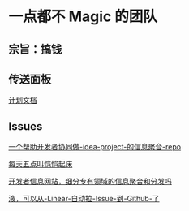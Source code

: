 # 一点都不 Magic 的团队

## 宗旨：搞钱
## 传送面板
[计划文档](https://github.com/MagicConchShellOrg/road-map)
## Issues
<!--LinearIssues-->
[一个帮助开发者协同做-idea-project-的信息聚合-repo](https://linear.app/shell/issue/MAG-19/一个帮助开发者协同做-idea-project-的信息聚合-repo)

[每天五点叫恺恺起床](https://linear.app/shell/issue/MAG-18/每天五点叫恺恺起床)

[开发者信息网站，细分专有领域的信息聚合和分发吗](https://linear.app/shell/issue/MAG-17/开发者信息网站，细分专有领域的信息聚合和分发吗)

[液，可以从-Linear-自动拉-Issue-到-Github-了](https://linear.app/shell/issue/MAG-16/液，可以从-linear-自动拉-issue-到-github-了)

<!--LinearIssues-->
